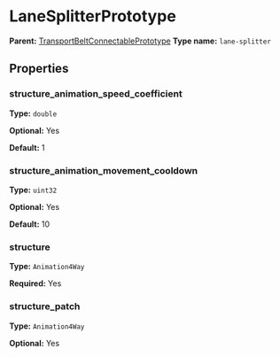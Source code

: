 # LaneSplitterPrototype

**Parent:** [TransportBeltConnectablePrototype](TransportBeltConnectablePrototype.md)
**Type name:** `lane-splitter`

## Properties

### structure_animation_speed_coefficient

**Type:** `double`

**Optional:** Yes

**Default:** 1

### structure_animation_movement_cooldown

**Type:** `uint32`

**Optional:** Yes

**Default:** 10

### structure

**Type:** `Animation4Way`

**Required:** Yes

### structure_patch

**Type:** `Animation4Way`

**Optional:** Yes

